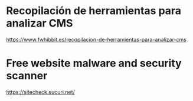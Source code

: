 # Recopilación de herramientas para analizar CMS
https://www.fwhibbit.es/recopilacion-de-herramientas-para-analizar-cms

# Free website malware and security scanner
https://sitecheck.sucuri.net/
